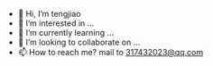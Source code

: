 - 👋 Hi, I’m tengjiao
- 👀 I’m interested in ...
- 🌱 I’m currently learning ...
- 💞️ I’m looking to collaborate on ...
- 📫 How to reach me? mail to 317432023@qq.com

<!---
317432023/317432023 is a ✨ special ✨ repository because its `README.md` (this file) appears on your GitHub profile.
You can click the Preview link to take a look at your changes.
--->
